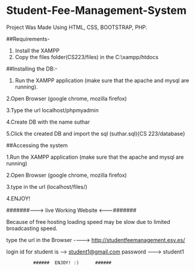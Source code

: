 # Student-Fee-Management-System

Project Was  Made Using HTML, CSS, BOOTSTRAP, PHP.


##Requirements-

1. Install the XAMPP
2. Copy the files folder(CS223/files) in the C:\\xampp/htdocs

##Installing the DB:-

1. Run the XAMPP application (make sure that the apache and mysql are running).

2.Open Browser (google chrome, mozilla firefox)

3.Type the url localhost/phpmyadmin

4.Create DB with the name suthar

5.Click the created DB and import the sql (suthar.sql){CS 223/database}




##Accessing the system

1.Run the XAMPP application (make sure that the apache and mysql are running)

2.Open Browser (google chrome, mozilla firefox)

3.type in the url (localhost/files/)

4.ENJOY!



#######---> live Working Website      <---#######

Because of free hosting loading speed may be slow due to limited broadcasting speed.

type the url in the Browser ---->  http://studentfeemanagement.esy.es/

login id for student is --> student1@gmail.com
              password ---> student1
              
              ######  ENJOY! :)      ######
